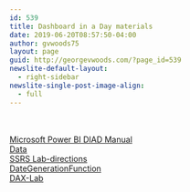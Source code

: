 ```yaml
---
id: 539
title: Dashboard in a Day materials
date: 2019-06-20T08:57:50-04:00
author: gvwoods75
layout: page
guid: http://georgevwoods.com/?page_id=539
newslite-default-layout:
  - right-sidebar
newslite-single-post-image-align:
  - full
---
```

<div class="wp-block-file">
  <a href="http://georgevwoods.com/wp-content/uploads/2020/03/Microsoft-Power-BI-DIAD.pdf"><br /><br />Microsoft Power BI DIAD Manual </a>
</div>

<div class="wp-block-file">
  <a href="http://georgevwoods.com/wp-content/uploads/2020/03/Data.zip">Data</a>
</div>

<div class="wp-block-file">
  <a href="http://georgevwoods.com/wp-content/uploads/2019/06/Lab-directions-1.pdf" target="_blank" rel="noreferrer noopener">SSRS Lab-directions</a>
</div>

<div class="wp-block-file">
  <a href="http://georgevwoods.com/wp-content/uploads/2019/07/DateGenerationFunction.zip">DateGenerationFunction</a>
</div>

<div class="wp-block-file">
  <a href="http://georgevwoods.com/wp-content/uploads/2020/06/DAX-Lab.pdf" target="_blank" rel="noreferrer noopener">DAX-Lab</a>
</div>